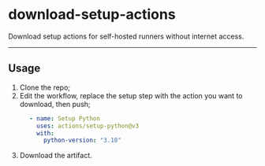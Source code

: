 # download-setup-actions
Download setup actions for self-hosted runners without internet access.

---

## Usage
1. Clone the repo;
2. Edit the workflow, replace the setup step with the action you want to download, then push;


```yaml
      - name: Setup Python
        uses: actions/setup-python@v3
        with:
          python-version: "3.10"
```

3. Download the artifact.
